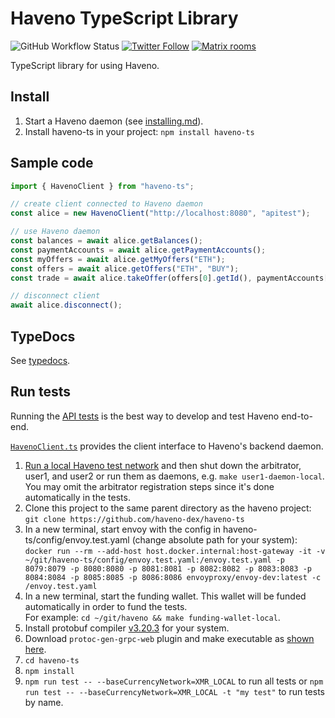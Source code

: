 # Haveno TypeScript Library

![GitHub Workflow Status](https://img.shields.io/github/actions/workflow/status/haveno-dex/haveno-ts/build.yml?branch=master)
[![Twitter Follow](https://img.shields.io/twitter/follow/HavenoDEX?style=social)](https://twitter.com/havenodex)
[![Matrix rooms](https://img.shields.io/badge/Matrix%20room-%23haveno-blue)](https://matrix.to/#/#haveno:monero.social)

TypeScript library for using Haveno.

## Install

1. Start a Haveno daemon (see [installing.md](https://github.com/haveno-dex/haveno/blob/master/docs/installing.md)).
2. Install haveno-ts in your project: `npm install haveno-ts`

## Sample code

```js
import { HavenoClient } from "haveno-ts";

// create client connected to Haveno daemon
const alice = new HavenoClient("http://localhost:8080", "apitest");

// use Haveno daemon
const balances = await alice.getBalances();
const paymentAccounts = await alice.getPaymentAccounts();
const myOffers = await alice.getMyOffers("ETH");
const offers = await alice.getOffers("ETH", "BUY");
const trade = await alice.takeOffer(offers[0].getId(), paymentAccounts[0].getId());

// disconnect client
await alice.disconnect();
```

## TypeDocs

See [typedocs](https://haveno-dex.github.io/haveno-ts/classes/HavenoClient.HavenoClient.html).

## Run tests

Running the [API tests](./src/HavenoClient.test.ts) is the best way to develop and test Haveno end-to-end.

[`HavenoClient.ts`](./src/HavenoClient.ts) provides the client interface to Haveno's backend daemon.

1. [Run a local Haveno test network](https://github.com/haveno-dex/haveno/blob/master/docs/installing.md) and then shut down the arbitrator, user1, and user2 or run them as daemons, e.g. `make user1-daemon-local`. You may omit the arbitrator registration steps since it's done automatically in the tests.
2. Clone this project to the same parent directory as the haveno project: `git clone https://github.com/haveno-dex/haveno-ts`
3. In a new terminal, start envoy with the config in haveno-ts/config/envoy.test.yaml (change absolute path for your system): `docker run --rm --add-host host.docker.internal:host-gateway -it -v ~/git/haveno-ts/config/envoy.test.yaml:/envoy.test.yaml -p 8079:8079 -p 8080:8080 -p 8081:8081 -p 8082:8082 -p 8083:8083 -p 8084:8084 -p 8085:8085 -p 8086:8086 envoyproxy/envoy-dev:latest -c /envoy.test.yaml`
4. In a new terminal, start the funding wallet. This wallet will be funded automatically in order to fund the tests.<br>For example: `cd ~/git/haveno && make funding-wallet-local`.
5. Install protobuf compiler [v3.20.3](https://github.com/protocolbuffers/protobuf/releases/tag/v3.20.3) for your system.
6. Download `protoc-gen-grpc-web` plugin and make executable as [shown here](https://github.com/grpc/grpc-web#code-generator-plugin).
7. `cd haveno-ts`
8. `npm install`
9. `npm run test -- --baseCurrencyNetwork=XMR_LOCAL` to run all tests or `npm run test -- --baseCurrencyNetwork=XMR_LOCAL -t "my test"` to run tests by name.
